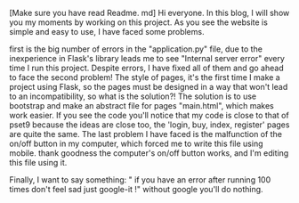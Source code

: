 [Make sure you have read Readme. md] 
Hi everyone.
In this blog, I will show you my moments by working on this project. As you see the website is
simple and easy to use, I have faced some problems.

first is the big number of errors in the "application.py" file, due to the inexperience in 
Flask's library leads me to see "Internal server error" every time I run this project.
Despite errors, I have fixed all of them and go ahead to face the second problem! The
style of pages, it's the first time I make a project using Flask, so the pages must be
designed in a way that won't lead to an incompatibility, so what is the solution?! The solution
is to use bootstrap and make an abstract file for pages "main.html", which makes work easier.
If you see the code you'll notice that my code is close to that of pset9 because the ideas
are close too, the 'login, buy, index, register' pages are quite the same. The last problem 
I have faced is the malfunction of the on/off button in my computer, which forced me to write this
file using mobile. thank goodness the computer's on/off button works, and I'm editing this file using it.

Finally, I want to say something: " if you have an error after running 100 times don't feel sad
just google-it !" without google you'll do nothing.
